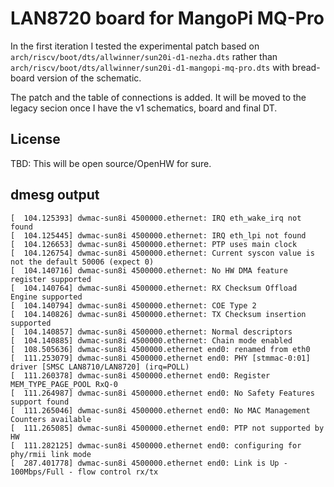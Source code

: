 LAN8720 board for MangoPi MQ-Pro
================================

In the first iteration I tested the experimental patch based on `arch/riscv/boot/dts/allwinner/sun20i-d1-nezha.dts` rather than `arch/riscv/boot/dts/allwinner/sun20i-d1-mangopi-mq-pro.dts` with bread-board version of the schematic.

The patch and the table of connections is added. It will be moved to the legacy secion once I have the v1 schematics, board and final DT.

License
-------

TBD: This will be open source/OpenHW for sure.

dmesg output
------------

```
[  104.125393] dwmac-sun8i 4500000.ethernet: IRQ eth_wake_irq not found
[  104.125445] dwmac-sun8i 4500000.ethernet: IRQ eth_lpi not found
[  104.126653] dwmac-sun8i 4500000.ethernet: PTP uses main clock
[  104.126754] dwmac-sun8i 4500000.ethernet: Current syscon value is not the default 50006 (expect 0)
[  104.140716] dwmac-sun8i 4500000.ethernet: No HW DMA feature register supported
[  104.140764] dwmac-sun8i 4500000.ethernet: RX Checksum Offload Engine supported
[  104.140794] dwmac-sun8i 4500000.ethernet: COE Type 2
[  104.140826] dwmac-sun8i 4500000.ethernet: TX Checksum insertion supported
[  104.140857] dwmac-sun8i 4500000.ethernet: Normal descriptors
[  104.140885] dwmac-sun8i 4500000.ethernet: Chain mode enabled
[  108.505636] dwmac-sun8i 4500000.ethernet end0: renamed from eth0
[  111.253079] dwmac-sun8i 4500000.ethernet end0: PHY [stmmac-0:01] driver [SMSC LAN8710/LAN8720] (irq=POLL)
[  111.260378] dwmac-sun8i 4500000.ethernet end0: Register MEM_TYPE_PAGE_POOL RxQ-0
[  111.264987] dwmac-sun8i 4500000.ethernet end0: No Safety Features support found
[  111.265046] dwmac-sun8i 4500000.ethernet end0: No MAC Management Counters available
[  111.265085] dwmac-sun8i 4500000.ethernet end0: PTP not supported by HW
[  111.282125] dwmac-sun8i 4500000.ethernet end0: configuring for phy/rmii link mode
[  287.401778] dwmac-sun8i 4500000.ethernet end0: Link is Up - 100Mbps/Full - flow control rx/tx
```
